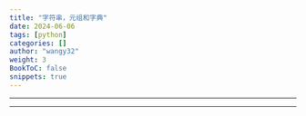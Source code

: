 ```yaml
---
title: "字符串，元组和字典"
date: 2024-06-06
tags: [python]
categories: []
author: "wangy32"
weight: 3
BookToC: false
snippets: true
---
```


---
---

